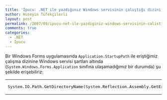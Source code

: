 ```yaml
---
title: 'İpucu: .NET ile yazdığınız Windows servisinin çalıştığı dizini bulun'
author: Hüseyin Tüfekçilerli
layout: post
permalink: /2007/09/ipucu-net-ile-yazdiginiz-windows-servisinin-calistigi-dizini-bulun/
comments: true
categories:
  - .NET
  - İpucu
---
```

Bir Windows Forms uygulamasında `Application.StartupPath` ile eriştiğimiz çalışma dizinine Windows servisi şartları altında (`System.Windows.Forms.Application` sınıfına ulaşamadığımız bir durumda) şu şekilde erişebiliriz:

<div class="wp_syntax">
  <table>
    <tr>
      <td class="code">
        <pre class="vbnet" style="font-family:monospace;">System<span style="color: #000000;">.</span><span style="color: #000000;">IO</span><span style="color: #000000;">.</span><span style="color: #000000;">Path</span><span style="color: #000000;">.</span><span style="color: #000000;">GetDirectoryName</span><span style="color: #000000;">&#40;</span>System<span style="color: #000000;">.</span><span style="color: #000000;">Reflection</span><span style="color: #000000;">.</span><span style="color: #000000;">Assembly</span><span style="color: #000000;">.</span><span style="color: #000000;">GetExecutingAssembly</span><span style="color: #000000;">&#40;</span><span style="color: #000000;">&#41;</span><span style="color: #000000;">.</span><span style="color: #000000;">Location</span><span style="color: #000000;">&#41;</span></pre>
      </td>
    </tr>
  </table>
</div>